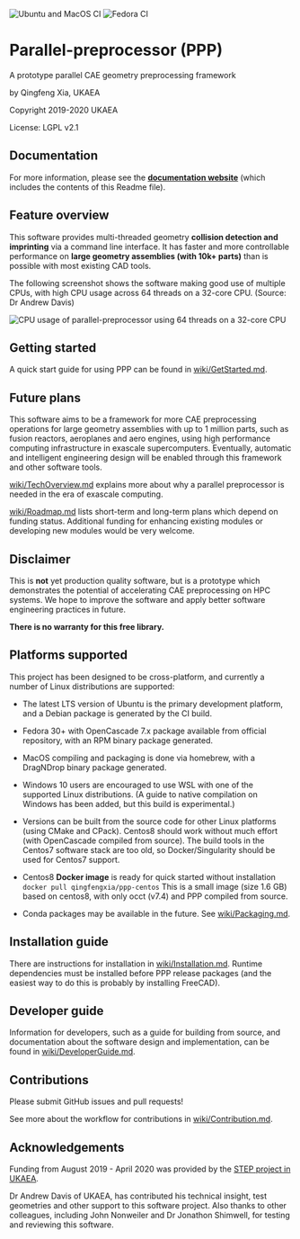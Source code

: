 
![Ubuntu and MacOS CI](https://github.com/ukaea/parallel-preprocessor/workflows/ubuntu-macos/badge.svg)
![Fedora CI](https://github.com/ukaea/parallel-preprocessor/workflows/fedora-debian/badge.svg)

# Parallel-preprocessor (PPP)

A prototype parallel CAE geometry preprocessing framework

by Qingfeng Xia, UKAEA

Copyright 2019-2020 UKAEA

License: LGPL v2.1

## Documentation

For more information, please see the
[**documentation website**](https://ukaea.github.io/parallel-preprocessor/site/doxygen-docs.html) (which includes the contents of this Readme file).

## Feature overview

This software provides multi-threaded geometry **collision detection and imprinting** via a command line interface. It has faster and more controllable performance on **large geometry assemblies (with 10k+ parts)** than is possible with most existing CAD tools.

The following screenshot shows the software making good use of multiple CPUs, with high CPU usage across 64 threads on a 32-core CPU.  (Source: Dr Andrew Davis)

![CPU usage of parallel-preprocessor using 64 threads on a 32-core CPU](./wiki/assets/ppp_multithreading_cpu_usage.png)

## Getting started

A quick start guide for using PPP can be found in [wiki/GetStarted.md](wiki/GetStarted.md).

## Future plans

This software aims to be a framework for more CAE preprocessing operations for large geometry assemblies with up to 1 million parts, such as fusion reactors, aeroplanes and aero engines, using high performance computing infrastructure in exascale supercomputers. Eventually, automatic and intelligent engineering design will be enabled through this framework and other software tools.

[wiki/TechOverview.md](./wiki/TechOverview.md) explains more about why a parallel preprocessor is needed in the era of exascale computing.

[wiki/Roadmap.md](wiki/Roadmap.md) lists short-term and long-term plans which depend on funding status. Additional funding for enhancing existing modules or developing new modules would be very welcome.

## Disclaimer

This is **not** yet production quality software, but is a prototype which demonstrates the potential of accelerating CAE preprocessing on HPC systems. We hope to improve the software and apply better software engineering practices in future.

**There is no warranty for this free library.**

## Platforms supported

This project has been designed to be cross-platform, and currently a number of Linux distributions are supported:

+ The latest LTS version of Ubuntu is the primary development platform, and a Debian package is generated by the CI build.

+ Fedora 30+ with OpenCascade 7.x package available from official repository, with an RPM binary package generated.

+ MacOS compiling and packaging is done via homebrew, with a DragNDrop binary package generated.

+ Windows 10 users are encouraged to use WSL with one of the supported Linux distributions. (A guide to native compilation on Windows has been added, but this build is experimental.)

+ Versions can be built from the source code for other Linux platforms (using CMake and CPack).  Centos8 should work without much effort (with OpenCascade compiled from source). The build tools in the Centos7 software stack are too old, so Docker/Singularity should be used for Centos7 support.

+ Centos8 **Docker image** is ready for quick started without installation
`docker pull qingfengxia/ppp-centos`
This is a small image (size 1.6 GB) based on centos8, with only occt (v7.4)  and PPP compiled from source.

+ Conda packages may be available in the future. See [wiki/Packaging.md](wiki/Packaging.md).

## Installation guide

There are instructions for installation in [wiki/Installation.md](wiki/Installation.md).  Runtime dependencies must be installed before PPP release packages (and the easiest way to do this is probably by installing FreeCAD).

## Developer guide

Information for developers, such as a guide for building from source, and documentation about the software design and implementation, can be found in [wiki/DeveloperGuide.md](wiki/DeveloperGuide.md).

## Contributions

Please submit GitHub issues and pull requests!

See more about the workflow for contributions in [wiki/Contribution.md](wiki/Contribution.md).

## Acknowledgements

Funding from August 2019 - April 2020 was provided by the [STEP project in UKAEA](http://www.ccfe.ac.uk/step.aspx).

Dr Andrew Davis of UKAEA, has contributed his technical insight,  test geometries and other support to this software project. Also thanks to other colleagues, including John Nonweiler and Dr Jonathon Shimwell, for testing and reviewing this software.

